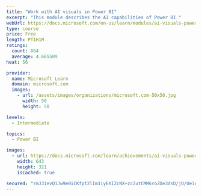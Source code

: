 ```yaml
---
title: "Work with AI visuals in Power BI"
excerpt: "This module describes the AI capabilities of Power BI."
webUrl: https://docs.microsoft.com/en-us/learn/modules/ai-visuals-power-bi/
type: course
price: Free
length: PT1H1M
ratings:
  count: 864
  average: 4.665509
heat: 56

provider:
  name: Microsoft Learn
  domain: microsoft.com
  images:
    - url: /assets/images/organizations/microsoft.com-50x50.jpg
      width: 50
      height: 50

levels:
  - Intermediate

topics:
  - Power BI

images:
  - url: https://docs.microsoft.com/learn/achievements/ai-visuals-power-bi-social.png
    width: 643
    height: 321
    isCached: true

secured: "rmJ31evQ1Jw9e0iCKfpt2lIm1iyEXIZcNX+zcZutCMM6roZDe3dsD/jO/Ue1eZPa8f6jKTaCS59Xo2rgVQAC2454SH2OpB38gMBM4PUeDEWYuQ1U7bz5SEU3q4UvOOKRvO4SaLQOsXdEB7V2ESRyK04HxGjj/O5Biz49g0fKmx5IuaPVRmnc7AMfbVUcX6S2Hm5tbzNPlSDtun4Tw++wVuQLkqxPPT8vJGHhU2zAueZA8dkKEIBP9LAAHRxuVrNzMNoD5VyLUW+BHmw6DGzykuNjBh1v9n2zanfio4gwSoOjrxS86EY46RpP77/j3HixT358aLeYRw9cmyguCPE1cg9OSd2e6yNoL1DVAyxLrRyZdswBacM+/UBdNbkm+nnw4PWdv4KLLATBX859HOVOYym+XOzl+gV1avnXgyhSeQU=;lvjzlBOMlyx6PfQtK54kjA=="
---
```


